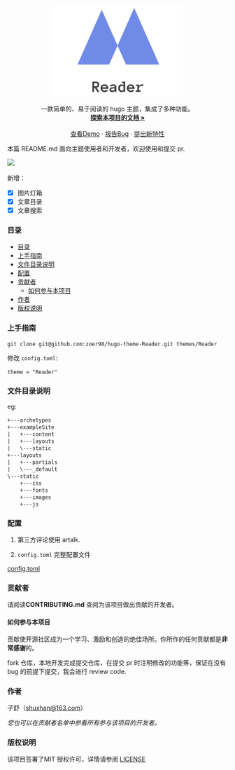 <p align="center">
  <a href="https://github.com/zoer98/hugo-theme-Reader/">
    <img src="images/logo.png" alt="Logo" width="300">
  </a>
  <p align="center">
   一款简单的、易于阅读的 hugo 主题，集成了多种功能。
    <br />
    <a href="https://github.com/zoer98/hugo-theme-Reader"><strong>探索本项目的文档 »</strong></a>
    <br />
    <br />
    <a href="https://zburu.com" target="_blank">查看Demo</a>
    ·
    <a href="https://github.com/zoer98/hugo-theme-Reader/issues">报告Bug</a>
    ·
    <a href="https://github.com/zoer98/hugo-theme-Reader/issues">提出新特性</a>
  </p>

</p>

本篇 README.md 面向主题使用者和开发者，欢迎使用和提交 pr.

![](https://article.biliimg.com/bfs/article/ff86c2128625ef4e33fdefbae07d8f6ecd7a7337.png)

新增：
- [x] 图片灯箱
- [x] 文章目录
- [x] 文章搜索 
 
### 目录

- [目录](#目录)
- [上手指南](#上手指南)
- [文件目录说明](#文件目录说明)
- [配置](#配置)
- [贡献者](#贡献者)
  - [如何参与本项目](#如何参与本项目)
- [作者](#作者)
- [版权说明](#版权说明)

### 上手指南

```shell
git clone git@github.com:zoer98/hugo-theme-Reader.git themes/Reader
```

修改 `config.toml`:

```
theme = "Reader"
```


### 文件目录说明
eg:

```shell
+---archetypes
+---exampleSite
|   +---content
|   +---layouts
|   \---static
+---layouts
|   +---partials
|   \---_default
\---static
    +---css
    +---fonts
    +---images
    +---js
```

### 配置 

1. 第三方评论使用 artalk.

3. `config.toml` 完整配置文件

[config.toml](./exampleSite/config.toml)


### 贡献者

请阅读**CONTRIBUTING.md** 查阅为该项目做出贡献的开发者。

#### 如何参与本项目

贡献使开源社区成为一个学习、激励和创造的绝佳场所。你所作的任何贡献都是**非常感谢**的。

fork 仓库，本地开发完成提交仓库，在提交 pr 时注明修改的功能等，保证在没有 bug 的前提下提交，我会进行 review code.


### 作者

子舒（shuxhan@163.com）

 *您也可以在贡献者名单中参看所有参与该项目的开发者。*

### 版权说明

该项目签署了MIT 授权许可，详情请参阅 [LICENSE](https://github.com/zoer98/hugo-theme-Reader/blob/main/LICENSE)



